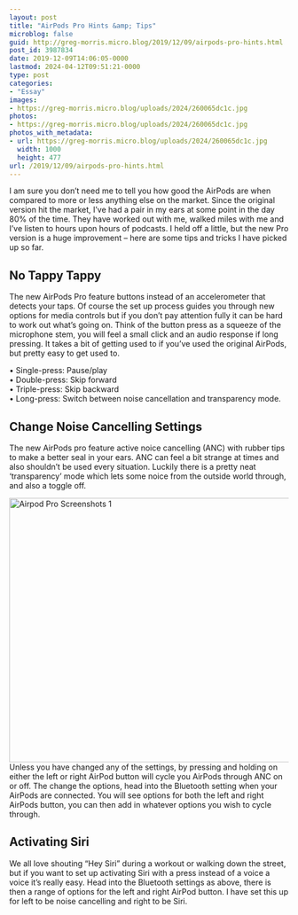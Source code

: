 ```yaml
---
layout: post
title: "AirPods Pro Hints &amp; Tips"
microblog: false
guid: http://greg-morris.micro.blog/2019/12/09/airpods-pro-hints.html
post_id: 3987834
date: 2019-12-09T14:06:05-0000
lastmod: 2024-04-12T09:51:21-0000
type: post
categories:
- "Essay"
images:
- https://greg-morris.micro.blog/uploads/2024/260065dc1c.jpg
photos:
- https://greg-morris.micro.blog/uploads/2024/260065dc1c.jpg
photos_with_metadata:
- url: https://greg-morris.micro.blog/uploads/2024/260065dc1c.jpg
  width: 1000
  height: 477
url: /2019/12/09/airpods-pro-hints.html
---
```

<!--kg-card-begin: html--><p>I am sure you don’t need me to tell you how good the AirPods are when compared to more or less anything else on the market. Since the original version hit the market, I’ve had a pair in my ears at some point in the day 80% of the time. They have worked out with me, walked miles with me and I’ve listen to hours upon hours of podcasts. I held off a little, but the new Pro version is a huge improvement – here are some tips and tricks I have picked up so far.</p>
<h2><strong>No Tappy Tappy</strong></h2>
<p>The new AirPods Pro feature buttons instead of an accelerometer that detects your taps. Of course the set up process guides you through new options for media controls but if you don’t pay attention fully it can be hard to work out what’s going on. Think of the button press as a squeeze of the microphone stem, you will feel a small click and an audio response if long pressing. It takes a bit of getting used to if you’ve used the original AirPods, but pretty easy to get used to.</p>
<p>• Single-press: Pause/play<br />
• Double-press: Skip forward<br />
• Triple-press: Skip backward<br />
• Long-press: Switch between noise cancellation and transparency mode.</p>
<h2><strong>Change Noise Cancelling Settings</strong></h2>
<p>The new AirPods pro feature active noice cancelling (ANC) with rubber tips to make a better seal in your ears. ANC can feel a bit strange at times and also shouldn’t be used every situation. Luckily there is a pretty neat ‘transparency’ mode which lets some noice from the outside world through, and also a toggle off.</p>
<p><img loading="lazy" style="margin-left: auto;margin-right: auto" title="Airpod-Pro-Screenshots-1.png" src="https://greg-morris.micro.blog/uploads/2024/260065dc1c.jpg" alt="Airpod Pro Screenshots 1" width="1000" height="477" border="0" />Unless you have changed any of the settings, by pressing and holding on either the left or right AirPod button will cycle you AirPods through ANC on or off. The change the options, head into the Bluetooth setting when your AirPods are connected. You will see options for both the left and right AirPods button, you can then add in whatever options you wish to cycle through.</p>
<h2><strong>Activating Siri</strong></h2>
<p>We all love shouting “Hey Siri” during a workout or walking down the street, but if you want to set up activating Siri with a press instead of a voice a voice it’s really easy. Head into the Bluetooth settings as above, there is then a range of options for the left and right AirPod button. I have set this up for left to be noise cancelling and right to be Siri.</p>
<!--kg-card-end: html-->

